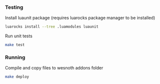 ### Testing

Install luaunit package (requires luarocks package manager to be installed)

```bash
luarocks install --tree .luamodules luaunit
```

Run unit tests

```bash
make test
```

### Running

Compile and copy files to wesnoth addons folder

```bash
make deploy
```

